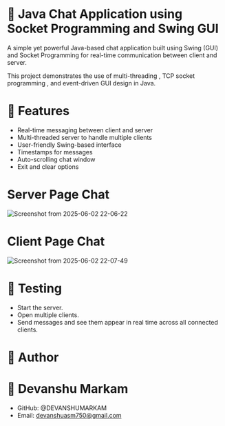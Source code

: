 # 💬 Java Chat Application using Socket Programming and Swing GUI 

A simple yet powerful Java-based chat application  built using Swing (GUI)  and Socket Programming  for real-time communication between client and server. 

This project demonstrates the use of multi-threading , TCP socket programming , and event-driven GUI design  in Java. 

# 🧠 Features 
 - Real-time messaging between client and server
 - Multi-threaded server to handle multiple clients
 - User-friendly Swing-based interface
 - Timestamps for messages
 - Auto-scrolling chat window
 -  Exit and clear options

# Server Page Chat
![Screenshot from 2025-06-02 22-06-22](https://github.com/user-attachments/assets/0a30ae9f-057f-4602-8da2-9e2960c4f245)

# Client Page Chat
![Screenshot from 2025-06-02 22-07-49](https://github.com/user-attachments/assets/7b9eb542-ef08-4f3d-b351-f706e2e7f208)

# 🧪 Testing 
- Start the server.
- Open multiple clients.
- Send messages and see them appear in real time across all connected clients.

# 🙌 Author 

# 👤 Devanshu Markam  
- GitHub: @DEVANSHUMARKAM  
- Email: devanshuasm750@gmail.com


    
    

    
    
     
